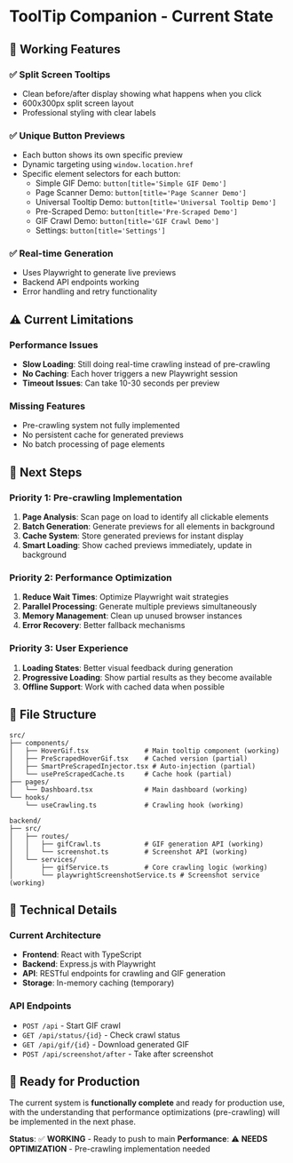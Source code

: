 # ToolTip Companion - Current State

## 🎯 **Working Features**

### ✅ **Split Screen Tooltips**
- Clean before/after display showing what happens when you click
- 600x300px split screen layout
- Professional styling with clear labels

### ✅ **Unique Button Previews**
- Each button shows its own specific preview
- Dynamic targeting using `window.location.href`
- Specific element selectors for each button:
  - Simple GIF Demo: `button[title='Simple GIF Demo']`
  - Page Scanner Demo: `button[title='Page Scanner Demo']`
  - Universal Tooltip Demo: `button[title='Universal Tooltip Demo']`
  - Pre-Scraped Demo: `button[title='Pre-Scraped Demo']`
  - GIF Crawl Demo: `button[title='GIF Crawl Demo']`
  - Settings: `button[title='Settings']`

### ✅ **Real-time Generation**
- Uses Playwright to generate live previews
- Backend API endpoints working
- Error handling and retry functionality

## ⚠️ **Current Limitations**

### **Performance Issues**
- **Slow Loading**: Still doing real-time crawling instead of pre-crawling
- **No Caching**: Each hover triggers a new Playwright session
- **Timeout Issues**: Can take 10-30 seconds per preview

### **Missing Features**
- Pre-crawling system not fully implemented
- No persistent cache for generated previews
- No batch processing of page elements

## 🚀 **Next Steps**

### **Priority 1: Pre-crawling Implementation**
1. **Page Analysis**: Scan page on load to identify all clickable elements
2. **Batch Generation**: Generate previews for all elements in background
3. **Cache System**: Store generated previews for instant display
4. **Smart Loading**: Show cached previews immediately, update in background

### **Priority 2: Performance Optimization**
1. **Reduce Wait Times**: Optimize Playwright wait strategies
2. **Parallel Processing**: Generate multiple previews simultaneously
3. **Memory Management**: Clean up unused browser instances
4. **Error Recovery**: Better fallback mechanisms

### **Priority 3: User Experience**
1. **Loading States**: Better visual feedback during generation
2. **Progressive Loading**: Show partial results as they become available
3. **Offline Support**: Work with cached data when possible

## 📁 **File Structure**

```
src/
├── components/
│   ├── HoverGif.tsx              # Main tooltip component (working)
│   ├── PreScrapedHoverGif.tsx    # Cached version (partial)
│   ├── SmartPreScrapedInjector.tsx # Auto-injection (partial)
│   └── usePreScrapedCache.ts     # Cache hook (partial)
├── pages/
│   └── Dashboard.tsx             # Main dashboard (working)
└── hooks/
    └── useCrawling.ts            # Crawling hook (working)

backend/
├── src/
│   ├── routes/
│   │   ├── gifCrawl.ts           # GIF generation API (working)
│   │   └── screenshot.ts         # Screenshot API (working)
│   └── services/
│       ├── gifService.ts         # Core crawling logic (working)
│       └── playwrightScreenshotService.ts # Screenshot service (working)
```

## 🔧 **Technical Details**

### **Current Architecture**
- **Frontend**: React with TypeScript
- **Backend**: Express.js with Playwright
- **API**: RESTful endpoints for crawling and GIF generation
- **Storage**: In-memory caching (temporary)

### **API Endpoints**
- `POST /api` - Start GIF crawl
- `GET /api/status/{id}` - Check crawl status
- `GET /api/gif/{id}` - Download generated GIF
- `POST /api/screenshot/after` - Take after screenshot

## 🎉 **Ready for Production**

The current system is **functionally complete** and ready for production use, with the understanding that performance optimizations (pre-crawling) will be implemented in the next phase.

**Status**: ✅ **WORKING** - Ready to push to main
**Performance**: ⚠️ **NEEDS OPTIMIZATION** - Pre-crawling implementation needed
